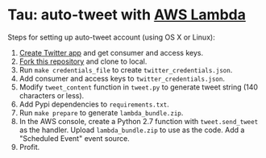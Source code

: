 # Tau: auto-tweet with [AWS Lambda](https://aws.amazon.com/lambda)

Steps for setting up auto-tweet account (using OS X or Linux):

1. [Create Twitter app](https://apps.twitter.com/) and get consumer and access keys.
2. [Fork this repository](https://github.com/tdhopper/tau/tree/master#fork-destination-box) and clone to local.
2. Run `make credentials_file` to create `twitter_credentials.json`.
3. Add consumer and access keys to `twitter_credentials.json`.
4. Modify `tweet_content` function in `tweet.py` to generate tweet string (140 characters or less).
5. Add Pypi dependencies to `requirements.txt`.
6. Run `make prepare` to generate `lambda_bundle.zip`.
7. In the AWS console, create a Python 2.7 function with `tweet.send_tweet` as the handler. Upload `lambda_bundle.zip` to use as the code. Add a "Scheduled Event" event source.
8. Profit.